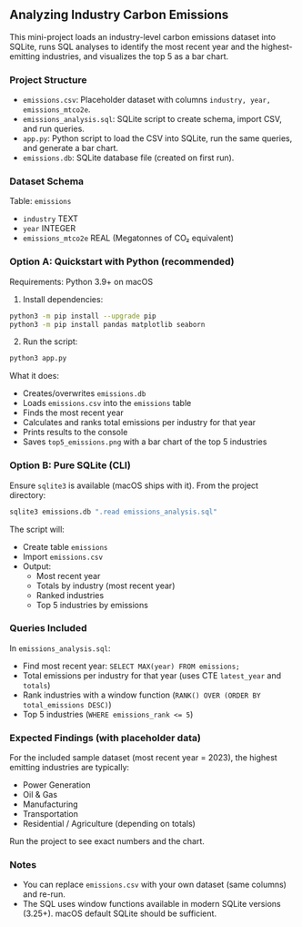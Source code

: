 ## Analyzing Industry Carbon Emissions

This mini-project loads an industry-level carbon emissions dataset into SQLite, runs SQL analyses to identify the most recent year and the highest-emitting industries, and visualizes the top 5 as a bar chart.

### Project Structure
- `emissions.csv`: Placeholder dataset with columns `industry, year, emissions_mtco2e`.
- `emissions_analysis.sql`: SQLite script to create schema, import CSV, and run queries.
- `app.py`: Python script to load the CSV into SQLite, run the same queries, and generate a bar chart.
- `emissions.db`: SQLite database file (created on first run).

### Dataset Schema
Table: `emissions`
- `industry` TEXT
- `year` INTEGER
- `emissions_mtco2e` REAL (Megatonnes of CO₂ equivalent)

### Option A: Quickstart with Python (recommended)
Requirements: Python 3.9+ on macOS

1) Install dependencies:
```bash
python3 -m pip install --upgrade pip
python3 -m pip install pandas matplotlib seaborn
```

2) Run the script:
```bash
python3 app.py
```

What it does:
- Creates/overwrites `emissions.db`
- Loads `emissions.csv` into the `emissions` table
- Finds the most recent year
- Calculates and ranks total emissions per industry for that year
- Prints results to the console
- Saves `top5_emissions.png` with a bar chart of the top 5 industries

### Option B: Pure SQLite (CLI)
Ensure `sqlite3` is available (macOS ships with it). From the project directory:

```bash
sqlite3 emissions.db ".read emissions_analysis.sql"
```

The script will:
- Create table `emissions`
- Import `emissions.csv`
- Output:
  - Most recent year
  - Totals by industry (most recent year)
  - Ranked industries
  - Top 5 industries by emissions

### Queries Included
In `emissions_analysis.sql`:
- Find most recent year: `SELECT MAX(year) FROM emissions;`
- Total emissions per industry for that year (uses CTE `latest_year` and `totals`)
- Rank industries with a window function (`RANK() OVER (ORDER BY total_emissions DESC)`) 
- Top 5 industries (`WHERE emissions_rank <= 5`)

### Expected Findings (with placeholder data)
For the included sample dataset (most recent year = 2023), the highest emitting industries are typically:
- Power Generation
- Oil & Gas
- Manufacturing
- Transportation
- Residential / Agriculture (depending on totals)

Run the project to see exact numbers and the chart.

### Notes
- You can replace `emissions.csv` with your own dataset (same columns) and re-run.
- The SQL uses window functions available in modern SQLite versions (3.25+). macOS default SQLite should be sufficient.


